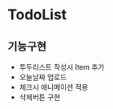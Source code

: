 # TodoList

## 기능구현

- 투두리스트 작성시 Item 추가 <br/>
- 오늘날짜 업로드 <br/>
- 체크시 애니메이션 적용 <br/>
- 삭제버튼 구현 <br/>
